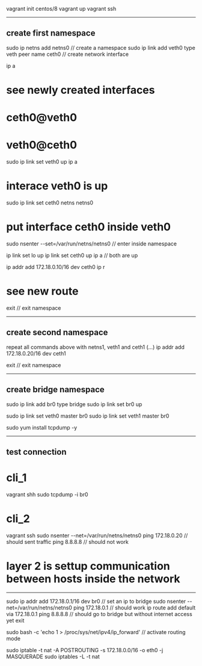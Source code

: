 vagrant init centos/8
vagrant up
vagrant ssh

---------------------------------
create first namespace
---------------------------------

sudo ip netns add netns0 // create a namespace
sudo ip link add veth0 type veth peer name ceth0 // create network interface

ip a
# see newly created interfaces
# ceth0@veth0
# veth0@ceth0

sudo ip link set veth0 up
ip a
# interace veth0 is up

sudo ip link set ceth0 netns netns0
# put interface ceth0 inside veth0

sudo nsenter --set=/var/run/netns/netns0 // enter inside namespace

ip link set lo up
ip link set ceth0 up
ip a // both are up

ip addr add 172.18.0.10/16 dev ceth0
ip r
# see new route

exit // exit namespace

---------------------------------
create second namespace
---------------------------------

repeat all commands above with netns1, veth1 and ceth1
(...)
ip addr add 172.18.0.20/16 dev ceth1

exit // exit namespace

---------------------------------
create bridge namespace
---------------------------------

sudo ip link add br0 type bridge
sudo ip link set br0 up

sudo ip link set veth0 master br0
sudo ip link set veth1 master br0

sudo yum install tcpdump -y

---------------------------------
test connection
---------------------------------

# cli_1
vagrant shh
sudo tcpdump -i br0

# cli_2
vagrant ssh
sudo nsenter --net=/var/run/netns/netns0
ping 172.18.0.20 // should sent traffic
ping 8.8.8.8 // should not work

# layer 2 is settup communication between hosts inside the network

---------------------------------
sudo ip addr add 172.18.0.1/16 dev br0 // set an ip to bridge
sudo nsenter --net=/var/run/netns/netns0
ping 172.18.0.1 // should work
ip route add default via 172.18.0.1
ping 8.8.8.8 // should go to bridge but without internet access yet
exit

sudo bash -c 'echo 1 > /proc/sys/net/ipv4/ip_forward' // activate routing mode

sudo iptable -t nat -A POSTROUTING -s 172.18.0.0/16 -o eth0 -j MASQUERADE
sudo iptables -L -t nat


